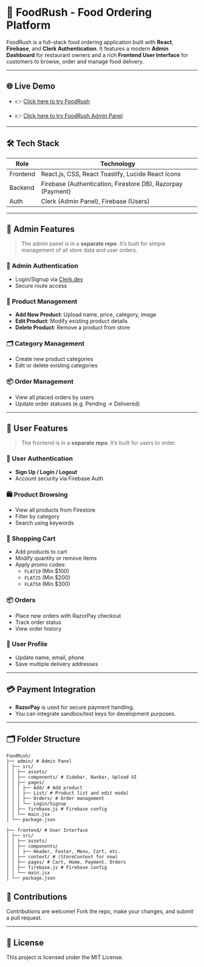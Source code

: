 # 🍔 FoodRush - Food Ordering Platform

FoodRush is a full-stack food ordering application built with **React**, **Firebase**, and **Clerk Authentication**. It features a modern **Admin Dashboard** for restaurant owners and a rich **Frontend User Interface** for customers to browse, order and manage food delivery.

---

## 🌐 Live Demo

- 👉 [Click here to try FoodRush](https://food-rush-customer-psks.vercel.app/)

- 👉 [Click here to try FoodRush Admin Panel](https://food-rush-admin.vercel.app/)

---

## 🛠 Tech Stack

| Role     | Technology                                                                 |
|----------|----------------------------------------------------------------------------|
| Frontend | React.js, CSS, React Toastify, Lucide React Icons                          |
| Backend  | Firebase (Authentication, Firestore DB), Razorpay (Payment)                |
| Auth     | Clerk (Admin Panel), Firebase (Users)                                      |

---

## 🔐 Admin Features

> The admin panel is in a **separate repo**. It’s built for simple management of all store data and user orders.

### 👤 Admin Authentication
- Login/Signup via [Clerk.dev](https://clerk.dev)
- Secure route access

### 🧾 Product Management
- **Add New Product**: Upload name, price, category, image
- **Edit Product**: Modify existing product details
- **Delete Product**: Remove a product from store

### 🗂 Category Management
- Create new product categories
- Edit or delete existing categories

### 📦 Order Management
- View all placed orders by users
- Update order statuses (e.g. Pending → Delivered)

---

## 👥 User Features

> The frontend is in a **separate repo**. It’s built for users to order.

### 🔐 User Authentication
- **Sign Up / Login / Logout**
- Account security via Firebase Auth

### 🛍️ Product Browsing
- View all products from Firestore
- Filter by category
- Search using keywords

### 🛒 Shopping Cart
- Add products to cart
- Modify quantity or remove items
- Apply promo codes:
  - `FLAT10` (Min $100)
  - `FLAT25` (Min $200)
  - `FLAT50` (Min $300)

### 📦 Orders
- Place new orders with RazorPay checkout
- Track order status
- View order history

### 👤 User Profile
- Update name, email, phone
- Save multiple delivery addresses

---

## 💳 Payment Integration

- **RazorPay** is used for secure payment handling.
- You can integrate sandbox/test keys for development purposes.

---

## 🗂 Folder Structure

```
FoodRush/
├── admin/ # Admin Panel
│ ├── src/
│ │ ├── assets/
│ │ ├── components/ # Sidebar, Navbar, Upload UI
│ │ ├── pages/
│ │ │ ├── Add/ # Add product
│ │ │ ├── List/ # Product list and edit modal
│ │ │ ├── Orders/ # Order management
│ │ │ └── Login/Signup
│ │ ├── firebase.js # Firebase config
│ │ └── main.jsx
│ └── package.json

├── frontend/ # User Interface
│ ├── src/
│ │ ├── assets/
│ │ ├── components/
│ │ │ ├── Header, Footer, Menu, Cart, etc.
│ │ ├── context/ # (StoreContext for now)
│ │ ├── pages/ # Cart, Home, Payment, Orders
│ │ ├── firebase.js # Firebase config
│ │ └── main.jsx
│ └── package.json
```

## 🤝 Contributions
Contributions are welcome! Fork the repo, make your changes, and submit a pull request.

---

## 📄 License
This project is licensed under the MIT License.
